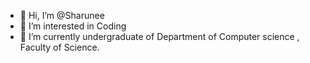 - 👋 Hi, I’m @Sharunee
- 👀 I’m interested in Coding
- 🌱 I’m currently undergraduate of Department of Computer science , Faculty of Science.



